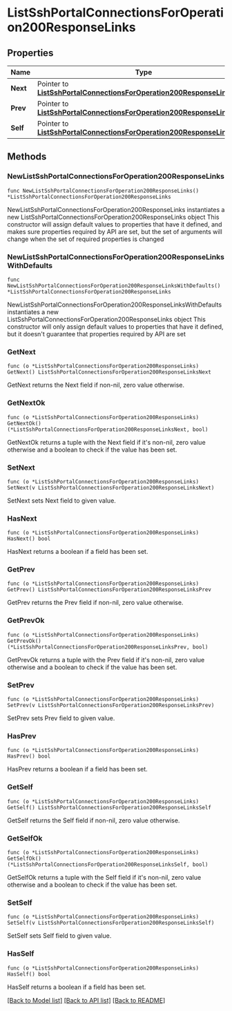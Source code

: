 # ListSshPortalConnectionsForOperation200ResponseLinks

## Properties

Name | Type | Description | Notes
------------ | ------------- | ------------- | -------------
**Next** | Pointer to [**ListSshPortalConnectionsForOperation200ResponseLinksNext**](ListSshPortalConnectionsForOperation200ResponseLinksNext.md) |  | [optional] 
**Prev** | Pointer to [**ListSshPortalConnectionsForOperation200ResponseLinksPrev**](ListSshPortalConnectionsForOperation200ResponseLinksPrev.md) |  | [optional] 
**Self** | Pointer to [**ListSshPortalConnectionsForOperation200ResponseLinksSelf**](ListSshPortalConnectionsForOperation200ResponseLinksSelf.md) |  | [optional] 

## Methods

### NewListSshPortalConnectionsForOperation200ResponseLinks

`func NewListSshPortalConnectionsForOperation200ResponseLinks() *ListSshPortalConnectionsForOperation200ResponseLinks`

NewListSshPortalConnectionsForOperation200ResponseLinks instantiates a new ListSshPortalConnectionsForOperation200ResponseLinks object
This constructor will assign default values to properties that have it defined,
and makes sure properties required by API are set, but the set of arguments
will change when the set of required properties is changed

### NewListSshPortalConnectionsForOperation200ResponseLinksWithDefaults

`func NewListSshPortalConnectionsForOperation200ResponseLinksWithDefaults() *ListSshPortalConnectionsForOperation200ResponseLinks`

NewListSshPortalConnectionsForOperation200ResponseLinksWithDefaults instantiates a new ListSshPortalConnectionsForOperation200ResponseLinks object
This constructor will only assign default values to properties that have it defined,
but it doesn't guarantee that properties required by API are set

### GetNext

`func (o *ListSshPortalConnectionsForOperation200ResponseLinks) GetNext() ListSshPortalConnectionsForOperation200ResponseLinksNext`

GetNext returns the Next field if non-nil, zero value otherwise.

### GetNextOk

`func (o *ListSshPortalConnectionsForOperation200ResponseLinks) GetNextOk() (*ListSshPortalConnectionsForOperation200ResponseLinksNext, bool)`

GetNextOk returns a tuple with the Next field if it's non-nil, zero value otherwise
and a boolean to check if the value has been set.

### SetNext

`func (o *ListSshPortalConnectionsForOperation200ResponseLinks) SetNext(v ListSshPortalConnectionsForOperation200ResponseLinksNext)`

SetNext sets Next field to given value.

### HasNext

`func (o *ListSshPortalConnectionsForOperation200ResponseLinks) HasNext() bool`

HasNext returns a boolean if a field has been set.

### GetPrev

`func (o *ListSshPortalConnectionsForOperation200ResponseLinks) GetPrev() ListSshPortalConnectionsForOperation200ResponseLinksPrev`

GetPrev returns the Prev field if non-nil, zero value otherwise.

### GetPrevOk

`func (o *ListSshPortalConnectionsForOperation200ResponseLinks) GetPrevOk() (*ListSshPortalConnectionsForOperation200ResponseLinksPrev, bool)`

GetPrevOk returns a tuple with the Prev field if it's non-nil, zero value otherwise
and a boolean to check if the value has been set.

### SetPrev

`func (o *ListSshPortalConnectionsForOperation200ResponseLinks) SetPrev(v ListSshPortalConnectionsForOperation200ResponseLinksPrev)`

SetPrev sets Prev field to given value.

### HasPrev

`func (o *ListSshPortalConnectionsForOperation200ResponseLinks) HasPrev() bool`

HasPrev returns a boolean if a field has been set.

### GetSelf

`func (o *ListSshPortalConnectionsForOperation200ResponseLinks) GetSelf() ListSshPortalConnectionsForOperation200ResponseLinksSelf`

GetSelf returns the Self field if non-nil, zero value otherwise.

### GetSelfOk

`func (o *ListSshPortalConnectionsForOperation200ResponseLinks) GetSelfOk() (*ListSshPortalConnectionsForOperation200ResponseLinksSelf, bool)`

GetSelfOk returns a tuple with the Self field if it's non-nil, zero value otherwise
and a boolean to check if the value has been set.

### SetSelf

`func (o *ListSshPortalConnectionsForOperation200ResponseLinks) SetSelf(v ListSshPortalConnectionsForOperation200ResponseLinksSelf)`

SetSelf sets Self field to given value.

### HasSelf

`func (o *ListSshPortalConnectionsForOperation200ResponseLinks) HasSelf() bool`

HasSelf returns a boolean if a field has been set.


[[Back to Model list]](../README.md#documentation-for-models) [[Back to API list]](../README.md#documentation-for-api-endpoints) [[Back to README]](../README.md)


